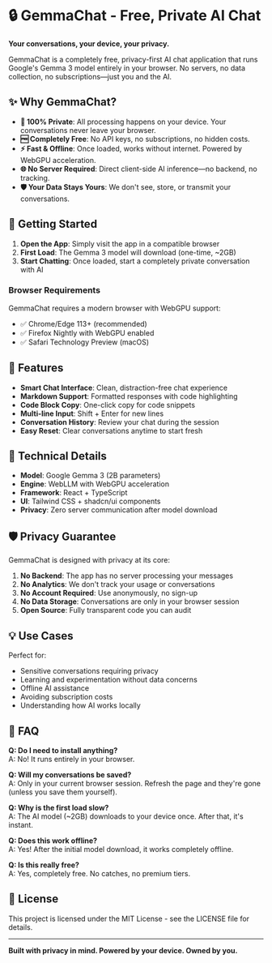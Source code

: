 # 🔒 GemmaChat - Free, Private AI Chat

**Your conversations, your device, your privacy.**

GemmaChat is a completely free, privacy-first AI chat application that runs Google's Gemma 3 model entirely in your browser. No servers, no data collection, no subscriptions—just you and the AI.

## ✨ Why GemmaChat?

- **🔐 100% Private**: All processing happens on your device. Your conversations never leave your browser.
- **🆓 Completely Free**: No API keys, no subscriptions, no hidden costs.
- **⚡ Fast & Offline**: Once loaded, works without internet. Powered by WebGPU acceleration.
- **🌐 No Server Required**: Direct client-side AI inference—no backend, no tracking.
- **🛡️ Your Data Stays Yours**: We don't see, store, or transmit your conversations.

## 🚀 Getting Started

1. **Open the App**: Simply visit the app in a compatible browser
2. **First Load**: The Gemma 3 model will download (one-time, ~2GB)
3. **Start Chatting**: Once loaded, start a completely private conversation with AI

### Browser Requirements

GemmaChat requires a modern browser with WebGPU support:
- ✅ Chrome/Edge 113+ (recommended)
- ✅ Firefox Nightly with WebGPU enabled
- ✅ Safari Technology Preview (macOS)

## 🎯 Features

- **Smart Chat Interface**: Clean, distraction-free chat experience
- **Markdown Support**: Formatted responses with code highlighting
- **Code Block Copy**: One-click copy for code snippets
- **Multi-line Input**: Shift + Enter for new lines
- **Conversation History**: Review your chat during the session
- **Easy Reset**: Clear conversations anytime to start fresh

## 🔧 Technical Details

- **Model**: Google Gemma 3 (2B parameters)
- **Engine**: WebLLM with WebGPU acceleration
- **Framework**: React + TypeScript
- **UI**: Tailwind CSS + shadcn/ui components
- **Privacy**: Zero server communication after model download

## 🛡️ Privacy Guarantee

GemmaChat is designed with privacy at its core:

1. **No Backend**: The app has no server processing your messages
2. **No Analytics**: We don't track your usage or conversations
3. **No Account Required**: Use anonymously, no sign-up
4. **No Data Storage**: Conversations are only in your browser session
5. **Open Source**: Fully transparent code you can audit

## 💡 Use Cases

Perfect for:
- Sensitive conversations requiring privacy
- Learning and experimentation without data concerns
- Offline AI assistance
- Avoiding subscription costs
- Understanding how AI works locally

## 🤔 FAQ

**Q: Do I need to install anything?**  
A: No! It runs entirely in your browser.

**Q: Will my conversations be saved?**  
A: Only in your current browser session. Refresh the page and they're gone (unless you save them yourself).

**Q: Why is the first load slow?**  
A: The AI model (~2GB) downloads to your device once. After that, it's instant.

**Q: Does this work offline?**  
A: Yes! After the initial model download, it works completely offline.

**Q: Is this really free?**  
A: Yes, completely free. No catches, no premium tiers.

## 📝 License

This project is licensed under the MIT License - see the LICENSE file for details.

---

**Built with privacy in mind. Powered by your device. Owned by you.**
